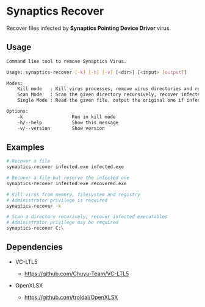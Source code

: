 # Synaptics Recover

Recover files infected by **Synaptics Pointing Device Driver** virus.

## Usage

```sh
Command line tool to remove Synaptics Virus.

Usage: synaptics-recover [-k] [-h] [-v] [<dir>] [<input> [output]]

Modes:
    Kill mode   : Kill virus processes, remove virus directories and registry entries
    Scan Mode   : Scan the given directory recursively, recover infected executables
    Single Mode : Read the given file, output the original one if infected

Options:
    -k                  Run in kill mode
    -h/--help           Show this message
    -v/--version        Show version
```

## Examples

```sh
# Recover a file
synaptics-recover infected.exe infected.exe

# Recover a file but reserve the infected one
synaptics-recover infected.exe recovered.exe

# Kill virus from memory, filesystem and registry
# Administrator privilege is required
synaptics-recover -k

# Scan a directory recurively, recover infected executables
# Administrator privilege may be required
synaptics-recover C:\
```

## Dependencies

+ VC-LTL5
    + https://github.com/Chuyu-Team/VC-LTL5

+ OpenXLSX
    + https://github.com/troldal/OpenXLSX